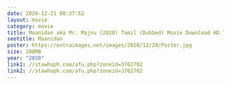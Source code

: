 ```yaml
---
date: 2020-12-21 00:37:52
layout: movie
category: movie
title: Maanidan aka Mr. Majnu (2020) Tamil (Dubbed) Movie Download HD Tamilrockers
seotitle: Maanidan
poster: https://extraimages.net/images/2020/12/20/Poster.jpg
size: 200MB
year: "2020"
link1: //stawhoph.com/afu.php?zoneid=3762702
link2: //stawhoph.com/afu.php?zoneid=3762702
---
```

